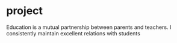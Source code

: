 # project
Education is a mutual partnership between parents and teachers. I consistently maintain excellent relations with students
